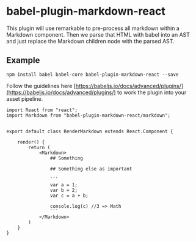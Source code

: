 # babel-plugin-markdown-react

This plugin will use remarkable to pre-process all markdown within a Markdown component. Then we parse that HTML with babel into an AST and just replace the Markdown children node with the parsed AST.

## Example

`npm install babel babel-core babel-plugin-markdown-react --save`

Follow the guidelines here [https://babeljs.io/docs/advanced/plugins/](https://babeljs.io/docs/advanced/plugins/) to work the plugin into your asset pipeline.



```
import React from "react";
import Markdown from "babel-plugin-markdown-react/markdown";


export default class RenderMarkdown extends React.Component {

    render() {
        return (
            <Markdown>
                ## Something

                ## Something else as important

                ```
                var a = 1;
                var b = 2;
                var c = a + b;

                console.log(c) //3 => Math
                ```
            </Markdown>
        )
    }
}
```
